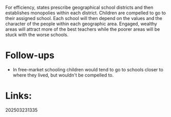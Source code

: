 For efficiency, states prescribe geographical school districts and then establishes monopolies within each district. Children are compelled to go to their assigned school. Each school will then depend on the values and the character of the people within each geographic area. Engaged, wealthy areas will attract more of the best teachers while the poorer areas will be stuck with the worse schools. 


# Follow-ups
- In free-market schooling children would tend to go to schools closer to where they lived, but wouldn't be compelled to.  


# Links: 



202503231335
